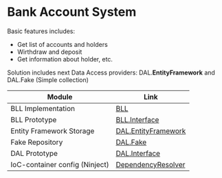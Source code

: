 ﻿# Bank Account System
Basic features includes:
  - Get list of accounts and holders
  - Wirthdraw and deposit
  - Get information about holder, etc.

Solution includes next Data Access providers: DAL.**EntityFramework** and DAL.Fake (Simple collection)

| Module | Link |
| ------ | ------ |
| BLL Implementation| [BLL](https://github.com/stashinskii/NET.S.2018.Stashynski.09/tree/master/AccountSystem/BLL) |  
| BLL Prototype | [BLL.Interface](https://github.com/stashinskii/NET.S.2018.Stashynski.09/tree/master/AccountSystem/BLL.Interface) |
| Entity Framework Storage | [DAL.EntityFramework](https://github.com/stashinskii/NET.S.2018.Stashynski.09/tree/master/AccountSystem/DAL.EntityFramework) |
| Fake Repository | [DAL.Fake](https://github.com/stashinskii/NET.S.2018.Stashynski.09/tree/master/AccountSystem/DAL.Fake)|
| DAL Prototype | [DAL.Interface](https://github.com/stashinskii/NET.S.2018.Stashynski.09/tree/master/AccountSystem/DAL.Interface) |
| IoC-container config (Ninject) | [DependencyResolver](https://github.com/stashinskii/NET.S.2018.Stashynski.09/tree/master/AccountSystem/DependencyResolver) |